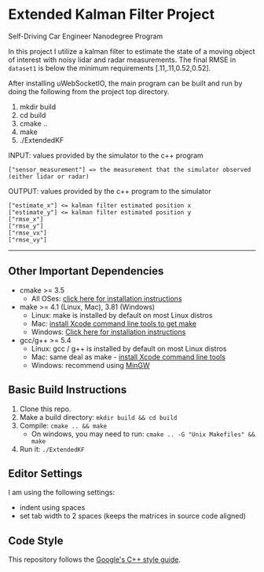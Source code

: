 # Extended Kalman Filter Project

Self-Driving Car Engineer Nanodegree Program

In this project I utilize a kalman filter to estimate the state of a moving object of interest with noisy lidar and radar measurements. The final RMSE in `dataset1` is below the minimum requirements [.11,.11,0.52,0.52].

After installing uWebSocketIO, the main program can be built and run by doing the following from the project top directory.

1. mkdir build
2. cd build
3. cmake ..
4. make
5. ./ExtendedKF

INPUT: values provided by the simulator to the c++ program

```
["sensor_measurement"] => the measurement that the simulator observed (either lidar or radar)
```

OUTPUT: values provided by the c++ program to the simulator

```
["estimate_x"] <= kalman filter estimated position x
["estimate_y"] <= kalman filter estimated position y
["rmse_x"]
["rmse_y"]
["rmse_vx"]
["rmse_vy"]
```

---

## Other Important Dependencies

* cmake >= 3.5
  * All OSes: [click here for installation instructions](https://cmake.org/install/)
* make >= 4.1 (Linux, Mac), 3.81 (Windows)
  * Linux: make is installed by default on most Linux distros
  * Mac: [install Xcode command line tools to get make](https://developer.apple.com/xcode/features/)
  * Windows: [Click here for installation instructions](http://gnuwin32.sourceforge.net/packages/make.htm)
* gcc/g++ >= 5.4
  * Linux: gcc / g++ is installed by default on most Linux distros
  * Mac: same deal as make - [install Xcode command line tools](https://developer.apple.com/xcode/features/)
  * Windows: recommend using [MinGW](http://www.mingw.org/)

## Basic Build Instructions

1. Clone this repo.
2. Make a build directory: `mkdir build && cd build`
3. Compile: `cmake .. && make` 
   * On windows, you may need to run: `cmake .. -G "Unix Makefiles" && make`
4. Run it: `./ExtendedKF `

## Editor Settings

I am using the following settings:

* indent using spaces
* set tab width to 2 spaces (keeps the matrices in source code aligned)

## Code Style

This repository follows the [Google's C++ style guide](https://google.github.io/styleguide/cppguide.html).
